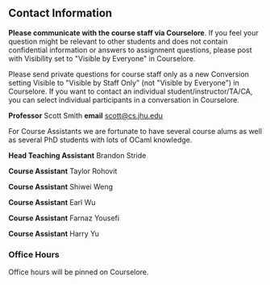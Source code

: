 ## Contact Information

**Please communicate with the course staff via Courselore**.
If you feel your question might be relevant to other students and does not contain confidential information or answers to assignment questions, please post with Visibility set to "Visible by Everyone" in Courselore.

Please send private questions for course staff only as a new Conversion setting Visible to "Visible by Staff Only" (not "Visible by Everyone") in Courselore.  If you want to contact an individual student/instructor/TA/CA, you can select individual participants in a conversation in Courselore.

**Professor** Scott Smith
**email** [scott@cs.jhu.edu](mailto:scott@cs.jhu.edu)

For Course Assistants we are fortunate to have several course alums as well as several PhD students with lots of OCaml knowledge.

**Head Teaching Assistant** Brandon Stride

**Course Assistant** Taylor Rohovit

**Course Assistant** Shiwei Weng

**Course Assistant** Earl Wu

**Course Assistant** Farnaz Yousefi

**Course Assistant** Harry Yu


### Office Hours

Office hours will be pinned on Courselore.






